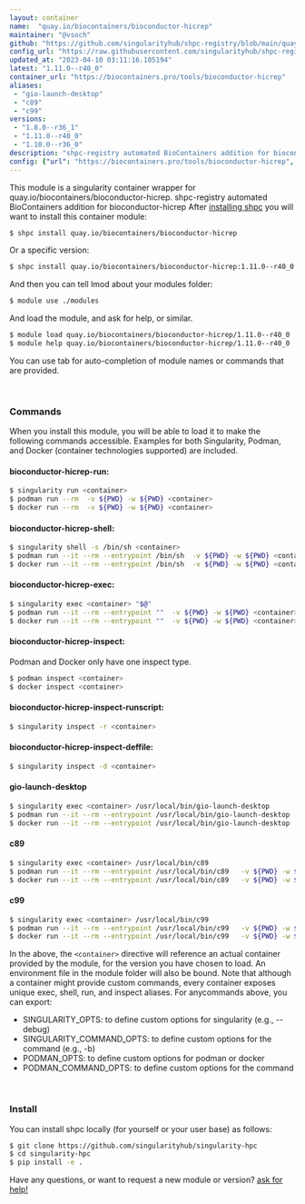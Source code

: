 ```yaml
---
layout: container
name:  "quay.io/biocontainers/bioconductor-hicrep"
maintainer: "@vsoch"
github: "https://github.com/singularityhub/shpc-registry/blob/main/quay.io/biocontainers/bioconductor-hicrep/container.yaml"
config_url: "https://raw.githubusercontent.com/singularityhub/shpc-registry/main/quay.io/biocontainers/bioconductor-hicrep/container.yaml"
updated_at: "2023-04-10 03:11:16.105194"
latest: "1.11.0--r40_0"
container_url: "https://biocontainers.pro/tools/bioconductor-hicrep"
aliases:
 - "gio-launch-desktop"
 - "c89"
 - "c99"
versions:
 - "1.8.0--r36_1"
 - "1.11.0--r40_0"
 - "1.10.0--r36_0"
description: "shpc-registry automated BioContainers addition for bioconductor-hicrep"
config: {"url": "https://biocontainers.pro/tools/bioconductor-hicrep", "maintainer": "@vsoch", "description": "shpc-registry automated BioContainers addition for bioconductor-hicrep", "latest": {"1.11.0--r40_0": "sha256:6361e43889de8888c8a3edb8e298dbfb9a3b851fdbbb0f0f470e496418149137"}, "tags": {"1.8.0--r36_1": "sha256:e199bec7ef2610abe3211b16cf08498077bb61b5f3a4e913afb6b39571cb5244", "1.11.0--r40_0": "sha256:6361e43889de8888c8a3edb8e298dbfb9a3b851fdbbb0f0f470e496418149137", "1.10.0--r36_0": "sha256:ab87cfc13eddb6c56ecba4f3f4c9b449e2d05e2319b42c2b30c72826b00dd1c4"}, "docker": "quay.io/biocontainers/bioconductor-hicrep", "aliases": {"gio-launch-desktop": "/usr/local/bin/gio-launch-desktop", "c89": "/usr/local/bin/c89", "c99": "/usr/local/bin/c99"}}
---
```


This module is a singularity container wrapper for quay.io/biocontainers/bioconductor-hicrep.
shpc-registry automated BioContainers addition for bioconductor-hicrep
After [installing shpc](#install) you will want to install this container module:


```bash
$ shpc install quay.io/biocontainers/bioconductor-hicrep
```

Or a specific version:

```bash
$ shpc install quay.io/biocontainers/bioconductor-hicrep:1.11.0--r40_0
```

And then you can tell lmod about your modules folder:

```bash
$ module use ./modules
```

And load the module, and ask for help, or similar.

```bash
$ module load quay.io/biocontainers/bioconductor-hicrep/1.11.0--r40_0
$ module help quay.io/biocontainers/bioconductor-hicrep/1.11.0--r40_0
```

You can use tab for auto-completion of module names or commands that are provided.

<br>

### Commands

When you install this module, you will be able to load it to make the following commands accessible.
Examples for both Singularity, Podman, and Docker (container technologies supported) are included.

#### bioconductor-hicrep-run:

```bash
$ singularity run <container>
$ podman run --rm  -v ${PWD} -w ${PWD} <container>
$ docker run --rm  -v ${PWD} -w ${PWD} <container>
```

#### bioconductor-hicrep-shell:

```bash
$ singularity shell -s /bin/sh <container>
$ podman run --it --rm --entrypoint /bin/sh  -v ${PWD} -w ${PWD} <container>
$ docker run --it --rm --entrypoint /bin/sh  -v ${PWD} -w ${PWD} <container>
```

#### bioconductor-hicrep-exec:

```bash
$ singularity exec <container> "$@"
$ podman run --it --rm --entrypoint ""  -v ${PWD} -w ${PWD} <container> "$@"
$ docker run --it --rm --entrypoint ""  -v ${PWD} -w ${PWD} <container> "$@"
```

#### bioconductor-hicrep-inspect:

Podman and Docker only have one inspect type.

```bash
$ podman inspect <container>
$ docker inspect <container>
```

#### bioconductor-hicrep-inspect-runscript:

```bash
$ singularity inspect -r <container>
```

#### bioconductor-hicrep-inspect-deffile:

```bash
$ singularity inspect -d <container>
```


#### gio-launch-desktop

```bash
$ singularity exec <container> /usr/local/bin/gio-launch-desktop
$ podman run --it --rm --entrypoint /usr/local/bin/gio-launch-desktop   -v ${PWD} -w ${PWD} <container> -c " $@"
$ docker run --it --rm --entrypoint /usr/local/bin/gio-launch-desktop   -v ${PWD} -w ${PWD} <container> -c " $@"
```


#### c89

```bash
$ singularity exec <container> /usr/local/bin/c89
$ podman run --it --rm --entrypoint /usr/local/bin/c89   -v ${PWD} -w ${PWD} <container> -c " $@"
$ docker run --it --rm --entrypoint /usr/local/bin/c89   -v ${PWD} -w ${PWD} <container> -c " $@"
```


#### c99

```bash
$ singularity exec <container> /usr/local/bin/c99
$ podman run --it --rm --entrypoint /usr/local/bin/c99   -v ${PWD} -w ${PWD} <container> -c " $@"
$ docker run --it --rm --entrypoint /usr/local/bin/c99   -v ${PWD} -w ${PWD} <container> -c " $@"
```



In the above, the `<container>` directive will reference an actual container provided
by the module, for the version you have chosen to load. An environment file in the
module folder will also be bound. Note that although a container
might provide custom commands, every container exposes unique exec, shell, run, and
inspect aliases. For anycommands above, you can export:

 - SINGULARITY_OPTS: to define custom options for singularity (e.g., --debug)
 - SINGULARITY_COMMAND_OPTS: to define custom options for the command (e.g., -b)
 - PODMAN_OPTS: to define custom options for podman or docker
 - PODMAN_COMMAND_OPTS: to define custom options for the command

<br>

### Install

You can install shpc locally (for yourself or your user base) as follows:

```bash
$ git clone https://github.com/singularityhub/singularity-hpc
$ cd singularity-hpc
$ pip install -e .
```

Have any questions, or want to request a new module or version? [ask for help!](https://github.com/singularityhub/singularity-hpc/issues)